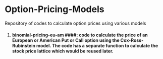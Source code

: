 # Option-Pricing-Models

Repository of codes to calculate option prices using various models

1. #### binomial-pricing-eu-am ####: code to calculate the price of an European or American Put or Call option using the Cox-Ross-          Rubinstein model. The code has a separate function to calculate the stock price lattice which would be reused later.

                            
